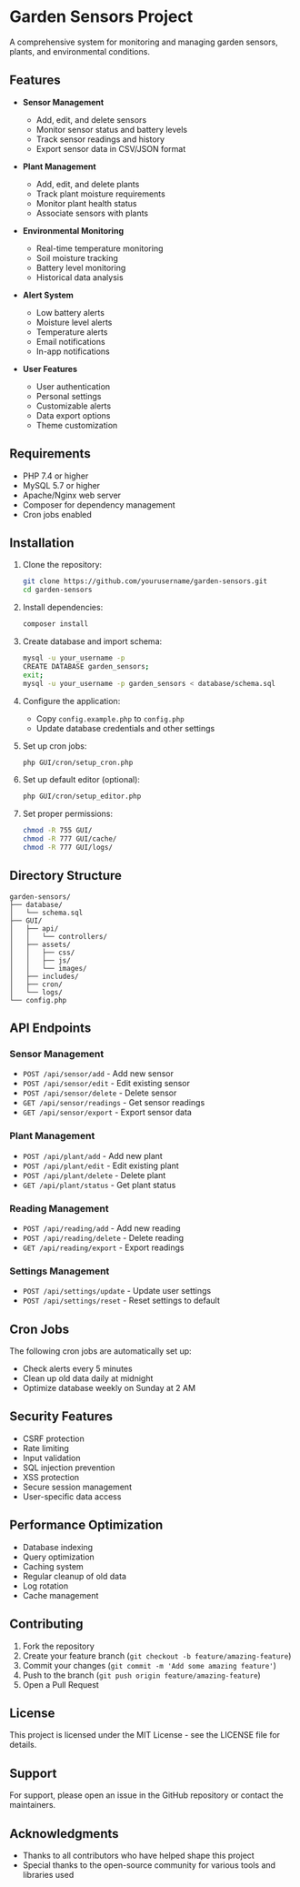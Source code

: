 # Garden Sensors Project

A comprehensive system for monitoring and managing garden sensors, plants, and environmental conditions.

## Features

- **Sensor Management**
  - Add, edit, and delete sensors
  - Monitor sensor status and battery levels
  - Track sensor readings and history
  - Export sensor data in CSV/JSON format

- **Plant Management**
  - Add, edit, and delete plants
  - Track plant moisture requirements
  - Monitor plant health status
  - Associate sensors with plants

- **Environmental Monitoring**
  - Real-time temperature monitoring
  - Soil moisture tracking
  - Battery level monitoring
  - Historical data analysis

- **Alert System**
  - Low battery alerts
  - Moisture level alerts
  - Temperature alerts
  - Email notifications
  - In-app notifications

- **User Features**
  - User authentication
  - Personal settings
  - Customizable alerts
  - Data export options
  - Theme customization

## Requirements

- PHP 7.4 or higher
- MySQL 5.7 or higher
- Apache/Nginx web server
- Composer for dependency management
- Cron jobs enabled

## Installation

1. Clone the repository:
   ```bash
   git clone https://github.com/yourusername/garden-sensors.git
   cd garden-sensors
   ```

2. Install dependencies:
   ```bash
   composer install
   ```

3. Create database and import schema:
   ```bash
   mysql -u your_username -p
   CREATE DATABASE garden_sensors;
   exit;
   mysql -u your_username -p garden_sensors < database/schema.sql
   ```

4. Configure the application:
   - Copy `config.example.php` to `config.php`
   - Update database credentials and other settings

5. Set up cron jobs:
   ```bash
   php GUI/cron/setup_cron.php
   ```

6. Set up default editor (optional):
   ```bash
   php GUI/cron/setup_editor.php
   ```

7. Set proper permissions:
   ```bash
   chmod -R 755 GUI/
   chmod -R 777 GUI/cache/
   chmod -R 777 GUI/logs/
   ```

## Directory Structure

```
garden-sensors/
├── database/
│   └── schema.sql
├── GUI/
│   ├── api/
│   │   └── controllers/
│   ├── assets/
│   │   ├── css/
│   │   ├── js/
│   │   └── images/
│   ├── includes/
│   ├── cron/
│   └── logs/
└── config.php
```

## API Endpoints

### Sensor Management
- `POST /api/sensor/add` - Add new sensor
- `POST /api/sensor/edit` - Edit existing sensor
- `POST /api/sensor/delete` - Delete sensor
- `GET /api/sensor/readings` - Get sensor readings
- `GET /api/sensor/export` - Export sensor data

### Plant Management
- `POST /api/plant/add` - Add new plant
- `POST /api/plant/edit` - Edit existing plant
- `POST /api/plant/delete` - Delete plant
- `GET /api/plant/status` - Get plant status

### Reading Management
- `POST /api/reading/add` - Add new reading
- `POST /api/reading/delete` - Delete reading
- `GET /api/reading/export` - Export readings

### Settings Management
- `POST /api/settings/update` - Update user settings
- `POST /api/settings/reset` - Reset settings to default

## Cron Jobs

The following cron jobs are automatically set up:
- Check alerts every 5 minutes
- Clean up old data daily at midnight
- Optimize database weekly on Sunday at 2 AM

## Security Features

- CSRF protection
- Rate limiting
- Input validation
- SQL injection prevention
- XSS protection
- Secure session management
- User-specific data access

## Performance Optimization

- Database indexing
- Query optimization
- Caching system
- Regular cleanup of old data
- Log rotation
- Cache management

## Contributing

1. Fork the repository
2. Create your feature branch (`git checkout -b feature/amazing-feature`)
3. Commit your changes (`git commit -m 'Add some amazing feature'`)
4. Push to the branch (`git push origin feature/amazing-feature`)
5. Open a Pull Request

## License

This project is licensed under the MIT License - see the LICENSE file for details.

## Support

For support, please open an issue in the GitHub repository or contact the maintainers.

## Acknowledgments

- Thanks to all contributors who have helped shape this project
- Special thanks to the open-source community for various tools and libraries used
